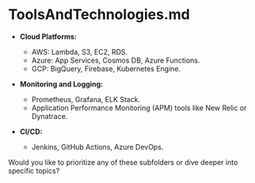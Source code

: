 # ToolsAndTechnologies.md

- **Cloud Platforms:**

  - AWS: Lambda, S3, EC2, RDS.
  - Azure: App Services, Cosmos DB, Azure Functions.
  - GCP: BigQuery, Firebase, Kubernetes Engine.

- **Monitoring and Logging:**

  - Prometheus, Grafana, ELK Stack.
  - Application Performance Monitoring (APM) tools like New Relic or Dynatrace.

- **CI/CD:**
  - Jenkins, GitHub Actions, Azure DevOps.

Would you like to prioritize any of these subfolders or dive deeper into specific topics?
